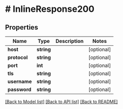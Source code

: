 # # InlineResponse200

## Properties

Name | Type | Description | Notes
------------ | ------------- | ------------- | -------------
**host** | **string** |  | [optional]
**protocol** | **string** |  | [optional]
**port** | **int** |  | [optional]
**tls** | **string** |  | [optional]
**username** | **string** |  | [optional]
**password** | **string** |  | [optional]

[[Back to Model list]](../../README.md#models) [[Back to API list]](../../README.md#endpoints) [[Back to README]](../../README.md)
